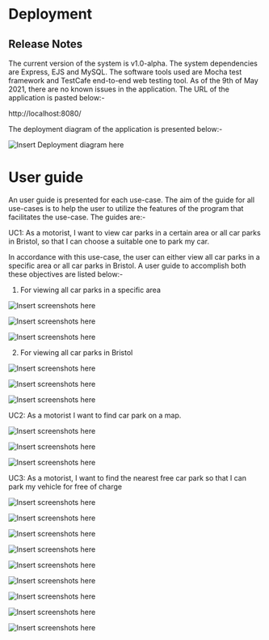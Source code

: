 # Deployment

## Release Notes

The current version of the system is v1.0-alpha. The system dependencies are Express, EJS and MySQL. The software tools used are Mocha test framework and TestCafe end-to-end web testing tool. As of the 9th of May 2021, there are no known issues in the application. The URL of the application is pasted below:-

http://localhost:8080/

The deployment diagram of the application is presented below:-

![Insert Deployment diagram here](images/DeploymentDiagram.png)

# User guide

An user guide is presented for each use-case. The aim of the guide for all use-cases is to help the user to utilize the features of the program that facilitates the use-case. The guides are:-

UC1: As a motorist, I want to view car parks in a certain area or all car parks in Bristol, so that I can choose a suitable one to park my car.

In accordance with this use-case, the user can either view all car parks in a specific area or all car parks in Bristol. A user guide to accomplish both these objectives are listed below:-

1) For viewing all car parks in a specific area

![Insert screenshots here](images/splashPage.png)

![Insert screenshots here](images/location(Area).png)

![Insert screenshots here](images/table(Area).png)

2) For viewing all car parks in Bristol

![Insert screenshots here](images/splashPage.png)

![Insert screenshots here](images/location(All).png)

![Insert screenshots here](images/table(All).png)

UC2: As a motorist I want to find car park on a map.

![Insert screenshots here](images/splash.PNG)

![Insert screenshots here](images/ClickToMap.PNG)

![Insert screenshots here](images/MapDisplay.PNG)

UC3: As a motorist, I want to find the nearest free car park so that I can park my vehicle for free of charge

![Insert screenshots here](images/UC3-UserGuide1.PNG)

![Insert screenshots here](images/UC3-UserGuide2.PNG)

![Insert screenshots here](images/UC3-UserGuide3.PNG)

![Insert screenshots here](images/UC3-UserGuide4.PNG)

![Insert screenshots here](images/UC3-UserGuide5.PNG)

![Insert screenshots here](images/UC3-UserGuide6.PNG)

![Insert screenshots here](images/UC3-UserGuide7.PNG)

![Insert screenshots here](images/UC3-UserGuide8.PNG)

![Insert screenshots here](images/UC3-UserGuide9.PNG)

